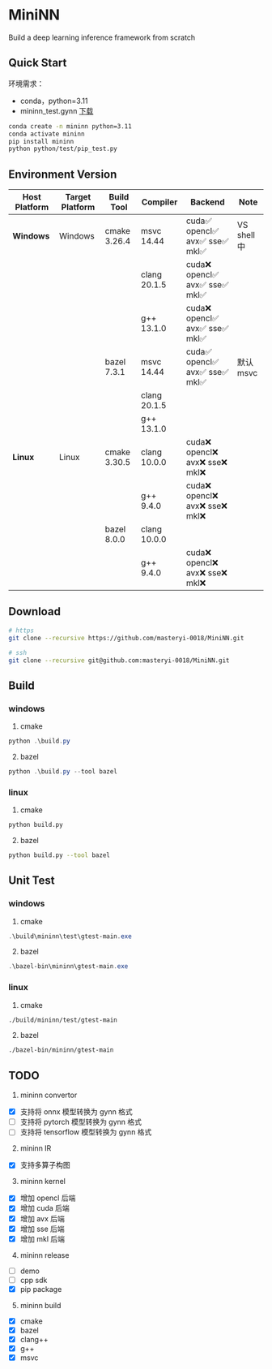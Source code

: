 # MiniNN

Build a deep learning inference framework from scratch

## Quick Start

环境需求：

- conda，python=3.11
- mininn_test.gynn [下载](https://github.com/masteryi-0018/MiniNN/releases/download/mininn-0.0.1/mininn_test.gynn)

```sh
conda create -n mininn python=3.11
conda activate mininn
pip install mininn
python python/test/pip_test.py
```

## Environment Version

| Host Platform | Target Platform | Build Tool   | Compiler     | Backend                           | Note        |
| ------------- | --------------- | ------------ | ------------ | --------------------------------- | ----------- |
| **Windows**   | Windows         | cmake 3.26.4 | msvc 14.44   | cuda✅ opencl✅ avx✅ sse✅ mkl✅ | VS shell 中 |
|               |                 |              | clang 20.1.5 | cuda❌ opencl✅ avx✅ sse✅ mkl✅ |             |
|               |                 |              | g++ 13.1.0   | cuda❌ opencl✅ avx✅ sse✅ mkl✅ |             |
|               |                 | bazel 7.3.1  | msvc 14.44   | cuda✅ opencl✅ avx✅ sse✅ mkl✅ | 默认 msvc   |
|               |                 |              | clang 20.1.5 |                                   |             |
|               |                 |              | g++ 13.1.0   |                                   |             |
| **Linux**     | Linux           | cmake 3.30.5 | clang 10.0.0 | cuda❌ opencl❌ avx❌ sse❌ mkl❌ |             |
|               |                 |              | g++ 9.4.0    | cuda❌ opencl❌ avx❌ sse❌ mkl❌ |             |
|               |                 | bazel 8.0.0  | clang 10.0.0 |                                   |             |
|               |                 |              | g++ 9.4.0    | cuda❌ opencl❌ avx❌ sse❌ mkl❌ |             |

## Download

```sh
# https
git clone --recursive https://github.com/masteryi-0018/MiniNN.git

# ssh
git clone --recursive git@github.com:masteryi-0018/MiniNN.git
```

## Build

### windows

1. cmake

```ps1
python .\build.py
```

2. bazel

```ps1
python .\build.py --tool bazel
```

### linux

1. cmake

```sh
python build.py
```

2. bazel

```sh
python build.py --tool bazel
```

## Unit Test

### windows

1. cmake

```ps1
.\build\mininn\test\gtest-main.exe
```

2. bazel

```ps1
.\bazel-bin\mininn\gtest-main.exe
```

### linux

1. cmake

```sh
./build/mininn/test/gtest-main
```

2. bazel

```sh
./bazel-bin/mininn/gtest-main
```

## TODO

1. mininn convertor

- [x] 支持将 onnx 模型转换为 gynn 格式
- [ ] 支持将 pytorch 模型转换为 gynn 格式
- [ ] 支持将 tensorflow 模型转换为 gynn 格式

2. mininn IR

- [x] 支持多算子构图

3. mininn kernel

- [x] 增加 opencl 后端
- [x] 增加 cuda 后端
- [x] 增加 avx 后端
- [x] 增加 sse 后端
- [x] 增加 mkl 后端

4. mininn release

- [ ] demo
- [ ] cpp sdk
- [x] pip package

5. mininn build

- [x] cmake
- [x] bazel
- [x] clang++
- [x] g++
- [x] msvc
